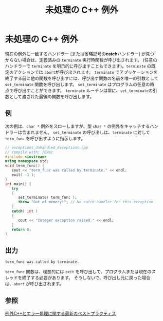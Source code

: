 ﻿---
title: 未処理の C++ 例外
ms.date: 11/04/2016
helpviewer_keywords:
- event handlers [C++], unhandled exceptions
- catch keyword [C++], handler not found
- exceptions [C++], unhandled
- C++ exception handling, unhandled exceptions
- unhandled exceptions [C++]
ms.assetid: 13f09c53-9254-4407-9db9-14e730e047cc
ms.openlocfilehash: cd5ce722c5159041ba8fb0a4a41b942a1bd4614f
ms.sourcegitcommit: 654aecaeb5d3e3fe6bc926bafd6d5ace0d20a80e
ms.translationtype: MT
ms.contentlocale: ja-JP
ms.lasthandoff: 11/20/2019
ms.locfileid: "74246060"
---
# <a name="unhandled-c-exceptions"></a>未処理の C++ 例外

現在の例外に一致するハンドラー (または省略記号の**catch**ハンドラー) が見つからない場合は、定義済みの `terminate` 実行時関数が呼び出されます。 (任意のハンドラーで `terminate` を明示的に呼び出すこともできます)。`terminate` の既定のアクションでは `abort`が呼び出されます。 `terminate` でアプリケーションを終了する前に他の関数を呼び出すには、呼び出す関数の名前を唯一の引数として `set_terminate` 関数を呼び出します。 `set_terminate` はプログラムの任意の時点で呼び出すことができます。 `terminate` ルーチンは常に、`set_terminate`の引数として渡された最後の関数を呼び出します。

## <a name="example"></a>例

次の例は、`char *` 例外をスローしますが、型 `char *` の例外をキャッチするハンドラーは含まれません。 `set_terminate` の呼び出しは、`terminate` に対して `term_func` を呼び出すように指示します。

```cpp
// exceptions_Unhandled_Exceptions.cpp
// compile with: /EHsc
#include <iostream>
using namespace std;
void term_func() {
   cout << "term_func was called by terminate." << endl;
   exit( -1 );
}
int main() {
   try
   {
      set_terminate( term_func );
      throw "Out of memory!"; // No catch handler for this exception
   }
   catch( int )
   {
      cout << "Integer exception raised." << endl;
   }
   return 0;
}
```

## <a name="output"></a>出力

```Output
term_func was called by terminate.
```

`term_func` 関数は、理想的には `exit` を呼び出して、プログラムまたは現在のスレッドを終了する必要があります。 そうしないで、呼び出し元に戻った場合は、`abort` が呼び出されます。

## <a name="see-also"></a>参照

[例外C++とエラー処理に関する最新のベストプラクティス](../cpp/errors-and-exception-handling-modern-cpp.md)